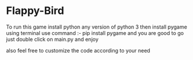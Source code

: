 # Flappy-Bird

To run this game install python any version of python 3
then install pygame using terminal 
use command :- pip install pygame
and you are good to go just double click on main.py and enjoy

also feel free to customize the code according to your need
